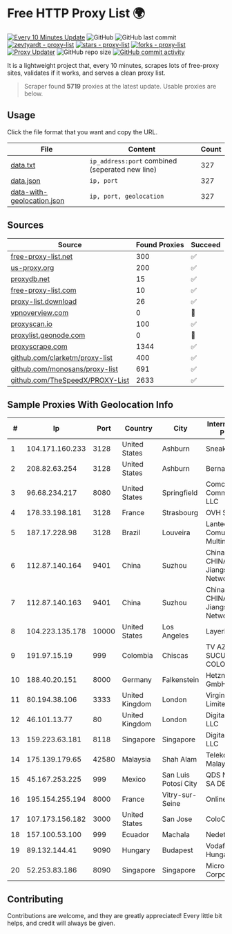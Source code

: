 
# Free HTTP Proxy List 🌍

[![Every 10 Minutes Update](https://github.com/mertguvencli/http-proxy-list/actions/workflows/main.yml/badge.svg?branch=main)](https://github.com/mertguvencli/http-proxy-list/actions/workflows/main.yml)
![GitHub](https://img.shields.io/github/license/mertguvencli/http-proxy-list)
![GitHub last commit](https://img.shields.io/github/last-commit/mertguvencli/http-proxy-list)
[![zevtyardt - proxy-list](https://img.shields.io/static/v1?label=zevtyardt&message=proxy-list&color=blue&logo=github)](https://github.com/zevtyardt/proxy-list "Go to GitHub repo")
[![stars - proxy-list](https://img.shields.io/github/stars/zevtyardt/proxy-list?style=social)](https://github.com/zevtyardt/proxy-list)
[![forks - proxy-list](https://img.shields.io/github/forks/zevtyardt/proxy-list?style=social)](https://github.com/zevtyardt/proxy-list)
[![Proxy Updater](https://github.com/zevtyardt/proxy-list/workflows/Proxy%20Updater/badge.svg)](https://github.com/zevtyardt/proxy-list/actions?query=workflow:"Proxy+Updater")
![GitHub repo size](https://img.shields.io/github/repo-size/zevtyardt/proxy-list)
[![GitHub commit activity](https://img.shields.io/github/commit-activity/m/zevtyardt/proxy-list?logo=commits)](https://github.com/zevtyardt/proxy-list/commits/main)

It is a lightweight project that, every 10 minutes, scrapes lots of free-proxy sites, validates if it works, and serves a clean proxy list.

> Scraper found **5719** proxies at the latest update. Usable proxies are below.

## Usage

Click the file format that you want and copy the URL.

|File|Content|Count|
|----|-------|-----|
|[data.txt](https://raw.githubusercontent.com/mertguvencli/http-proxy-list/main/proxy-list/data.txt)|`ip_address:port` combined (seperated new line)|327|
|[data.json](https://raw.githubusercontent.com/mertguvencli/http-proxy-list/main/proxy-list/data.json)|`ip, port`|327|
|[data-with-geolocation.json](https://raw.githubusercontent.com/mertguvencli/http-proxy-list/main/proxy-list/data-with-geolocation.json)|`ip, port, geolocation`|327|

## Sources

|Source|Found Proxies|Succeed|
|------|-------------|-------|
|[free-proxy-list.net](https://free-proxy-list.net)|300|✅|
|[us-proxy.org](https://www.us-proxy.org)|200|✅|
|[proxydb.net](http://proxydb.net)|15|✅|
|[free-proxy-list.com](https://free-proxy-list.com/?page=&port=&type%5B%5D=http&type%5B%5D=https&up_time=0&search=Search)|10|✅|
|[proxy-list.download](https://www.proxy-list.download/HTTP)|26|✅|
|[vpnoverview.com](https://vpnoverview.com/privacy/anonymous-browsing/free-proxy-servers)|0|🚫|
|[proxyscan.io](https://www.proxyscan.io)|100|✅|
|[proxylist.geonode.com](https://proxylist.geonode.com/api/proxy-list?limit=300&page=1&sort_by=lastChecked&sort_type=desc&protocols=http,https)|0|🚫|
|[proxyscrape.com](https://api.proxyscrape.com/v2/?request=displayproxies&protocol=http&timeout=10000&country=all&ssl=all&anonymity=all)|1344|✅|
|[github.com/clarketm/proxy-list](https://raw.githubusercontent.com/clarketm/proxy-list/master/proxy-list-raw.txt)|400|✅|
|[github.com/monosans/proxy-list](https://raw.githubusercontent.com/monosans/proxy-list/main/proxies/http.txt)|691|✅|
|[github.com/TheSpeedX/PROXY-List](https://raw.githubusercontent.com/TheSpeedX/PROXY-List/master/http.txt)|2633|✅|


## Sample Proxies With Geolocation Info

|#|Ip|Port|Country|City|Internet Service Provider|
|-|--|----|-------|----|-------------------------|
|1|104.171.160.233|3128|United States|Ashburn|Sneaker Server|
|2|208.82.63.254|3128|United States|Ashburn|Bernardi Sounds|
|3|96.68.234.217|8080|United States|Springfield|Comcast Cable Communications, LLC|
|4|178.33.198.181|3128|France|Strasbourg|OVH SAS|
|5|187.17.228.98|3128|Brazil|Louveira|Lantec Comunicacao Multimidia Ltda|
|6|112.87.140.164|9401|China|Suzhou|China Unicom CHINA169 Jiangsu Province Network|
|7|112.87.140.163|9401|China|Suzhou|China Unicom CHINA169 Jiangsu Province Network|
|8|104.223.135.178|10000|United States|Los Angeles|LayerHost|
|9|191.97.15.19|999|Colombia|Chiscas|TV AZTECA SUCURSAL COLOMBIA|
|10|188.40.20.151|8000|Germany|Falkenstein|Hetzner Online GmbH|
|11|80.194.38.106|3333|United Kingdom|London|Virgin Media Limited|
|12|46.101.13.77|80|United Kingdom|London|DigitalOcean, LLC|
|13|159.223.63.181|8118|Singapore|Singapore|DigitalOcean, LLC|
|14|175.139.179.65|42580|Malaysia|Shah Alam|Telekom Malaysia Berhad|
|15|45.167.253.225|999|Mexico|San Luis Potosí City|QDS NETWORKS SA DE CV|
|16|195.154.255.194|8000|France|Vitry-sur-Seine|Online S.A.S.|
|17|107.173.156.182|3000|United States|San Jose|ColoCrossing|
|18|157.100.53.100|999|Ecuador|Machala|Nedetel S.A.|
|19|89.132.144.41|9090|Hungary|Budapest|Vodafone Hungary Ltd.|
|20|52.253.83.186|8090|Singapore|Singapore|Microsoft Corporation|



## Contributing

Contributions are welcome, and they are greatly appreciated! Every
little bit helps, and credit will always be given.

